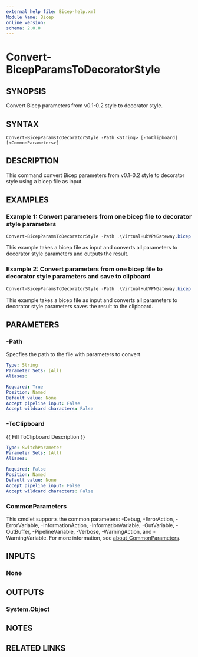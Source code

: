 ```yaml
---
external help file: Bicep-help.xml
Module Name: Bicep
online version:
schema: 2.0.0
---
```


# Convert-BicepParamsToDecoratorStyle

## SYNOPSIS
Convert Bicep parameters from v0.1-0.2 style to decorator style.

## SYNTAX

```
Convert-BicepParamsToDecoratorStyle -Path <String> [-ToClipboard] [<CommonParameters>]
```

## DESCRIPTION
This command convert Bicep parameters from v0.1-0.2 style to decorator style using a bicep file as input.

## EXAMPLES

### Example 1: Convert parameters from one bicep file to decorator style parameters
```powershell
Convert-BicepParamsToDecoratorStyle -Path .\VirtualHubVPNGateway.bicep
```

This example takes a bicep file as input and converts all parameters to decorator style parameters and outputs the result.

### Example 2: Convert parameters from one bicep file to decorator style parameters and save to clipboard
```powershell
Convert-BicepParamsToDecoratorStyle -Path .\VirtualHubVPNGateway.bicep -ToClipboard
```

This example takes a bicep file as input and converts all parameters to decorator style parameters saves the result to the clipboard.

## PARAMETERS

### -Path
Specfies the path to the file with parameters to convert

```yaml
Type: String
Parameter Sets: (All)
Aliases:

Required: True
Position: Named
Default value: None
Accept pipeline input: False
Accept wildcard characters: False
```

### -ToClipboard
{{ Fill ToClipboard Description }}

```yaml
Type: SwitchParameter
Parameter Sets: (All)
Aliases:

Required: False
Position: Named
Default value: None
Accept pipeline input: False
Accept wildcard characters: False
```

### CommonParameters
This cmdlet supports the common parameters: -Debug, -ErrorAction, -ErrorVariable, -InformationAction, -InformationVariable, -OutVariable, -OutBuffer, -PipelineVariable, -Verbose, -WarningAction, and -WarningVariable. For more information, see [about_CommonParameters](http://go.microsoft.com/fwlink/?LinkID=113216).

## INPUTS

### None

## OUTPUTS

### System.Object
## NOTES

## RELATED LINKS
